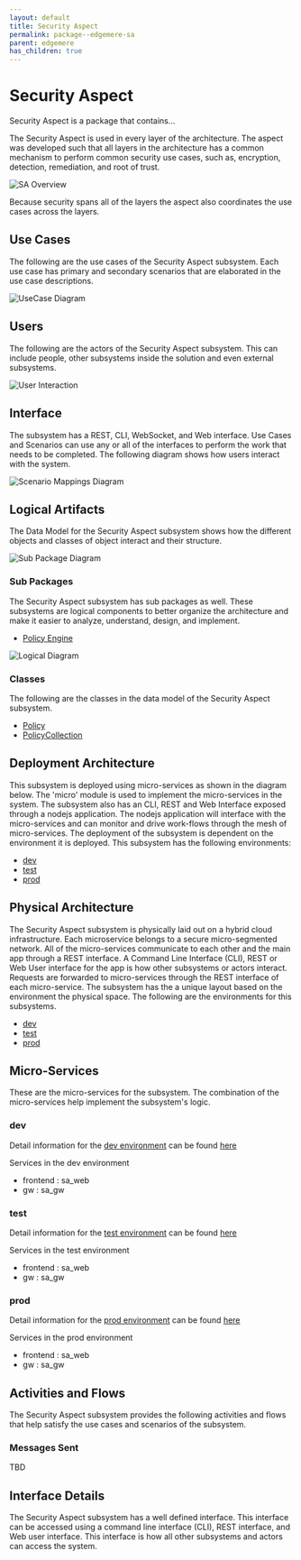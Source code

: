 ```yaml
---
layout: default
title: Security Aspect
permalink: package--edgemere-sa
parent: edgemere
has_children: true
---
```

# Security Aspect

Security Aspect is a package that contains...

The Security Aspect is used in every layer of the architecture. The aspect was developed such that all layers in the
architecture has a common mechanism to perform common security use cases, such as, encryption, detection, remediation,
and root of trust.

![SA Overview](./SA.png)

Because security spans all of the layers the aspect also coordinates the use cases across the layers.



## Use Cases

The following are the use cases of the Security Aspect subsystem. Each use case has primary and secondary scenarios
that are elaborated in the use case descriptions.



![UseCase Diagram](./usecases.svg)

## Users

The following are the actors of the Security Aspect subsystem. This can include people, other subsystems 
inside the solution and even external subsystems. 



![User Interaction](./userinteraction.svg)

## Interface

The subsystem has a REST, CLI, WebSocket, and Web interface. Use Cases and Scenarios can use any or all
of the interfaces to perform the work that needs to be completed. The following  diagram shows how
users interact with the system.

![Scenario Mappings Diagram](./scenariomapping.svg)



## Logical Artifacts

The Data Model for the  Security Aspect subsystem shows how the different objects and classes of object interact
and their structure.

![Sub Package Diagram](./subpackage.svg)

### Sub Packages

The Security Aspect subsystem has sub packages as well. These subsystems are logical components to better
organize the architecture and make it easier to analyze, understand, design, and implement.

* [Policy Engine](package--edgemere-sa-pe)


![Logical Diagram](./logical.svg)

### Classes

The following are the classes in the data model of the Security Aspect subsystem.

* [Policy](class-Policy)
* [PolicyCollection](class-PolicyCollection)



## Deployment Architecture

This subsystem is deployed using micro-services as shown in the diagram below. The 'micro' module is
used to implement the micro-services in the system. The subsystem also has an CLI, REST and Web Interface
exposed through a nodejs application. The nodejs application will interface with the micro-services and
can monitor and drive work-flows through the mesh of micro-services. The deployment of the subsystem is 
dependent on the environment it is deployed. This subsystem has the following environments:
* [dev](environment--edgemere-sa-dev)
* [test](environment--edgemere-sa-test)
* [prod](environment--edgemere-sa-prod)



## Physical Architecture

The Security Aspect subsystem is physically laid out on a hybrid cloud infrastructure. Each microservice belongs
to a secure micro-segmented network. All of the micro-services communicate to each other and the main app through a
REST interface. A Command Line Interface (CLI), REST or Web User interface for the app is how other subsystems or actors 
interact. Requests are forwarded to micro-services through the REST interface of each micro-service. The subsystem has
the a unique layout based on the environment the physical space. The following are the environments for this
subsystems.
* [dev](environment--edgemere-sa-dev)
* [test](environment--edgemere-sa-test)
* [prod](environment--edgemere-sa-prod)


## Micro-Services

These are the micro-services for the subsystem. The combination of the micro-services help implement
the subsystem's logic.


### dev

Detail information for the [dev environment](environment--edgemere-sa-dev)
can be found [here](environment--edgemere-sa-dev)

Services in the dev environment

* frontend : sa_web
* gw : sa_gw


### test

Detail information for the [test environment](environment--edgemere-sa-test)
can be found [here](environment--edgemere-sa-test)

Services in the test environment

* frontend : sa_web
* gw : sa_gw


### prod

Detail information for the [prod environment](environment--edgemere-sa-prod)
can be found [here](environment--edgemere-sa-prod)

Services in the prod environment

* frontend : sa_web
* gw : sa_gw


## Activities and Flows
The Security Aspect subsystem provides the following activities and flows that help satisfy the use
cases and scenarios of the subsystem.




### Messages Sent

TBD

## Interface Details
The Security Aspect subsystem has a well defined interface. This interface can be accessed using a
command line interface (CLI), REST interface, and Web user interface. This interface is how all other
subsystems and actors can access the system.



